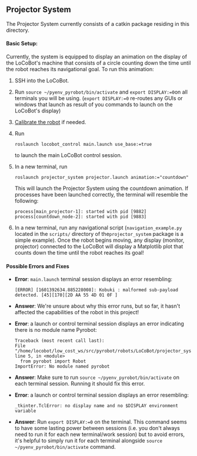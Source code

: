 ## Projector System

The Projector System currently consists of a catkin package residing in this directory. 


#### Basic Setup:

Currently, the system is equipped to display an animation on the display of the LoCoBot's machine that consists of a circle counting down the time until the robot reaches its navigational goal. To run this animation:

1. SSH into the LoCoBot.

2. Run `source ~/pyenv_pyrobot/bin/activate` and `export DISPLAY:=0`on all terminals you will be using. (`export DISPLAY:=0` re-routes any GUIs or windows that launch as result of you commands to launch on the LoCoBot's display)

3. [Calibrate the robot](https://pyrobot.org/docs/calibration) if needed.

4. Run
      ```
      roslaunch locobot_control main.launch use_base:=true
      ```
     
      to launch the main LoCoBot control session.

5. In a new terminal, run 

      ```
      roslaunch projector_system projector.launch animation:="countdown"
      ```

    This will launch the Projector System using the countdown animation. If processes have been launched correctly, the terminal will resemble the following:
    
    ```
    process[main_projector-1]: started with pid [9882]
    process[countdown_node-2]: started with pid [9883]
    ```
    
    
6. In a new terminal, run any navigational script (`navigation_example.py` located in the `scripts/` directory of the`projector_system` package is a simple example). Once the robot begins moving, any display (monitor, projector) connected to the LoCoBot will display a Matplotlib plot that counts down the time until the robot reaches its goal!




#### Possible Errors and Fixes

* **Error**: `main.launch` terminal session displays an error resembling:

    ```
    [ERROR] [1601392634.885228008]: Kobuki : malformed sub-payload detected. [45][170][2D AA 55 4D 01 0F ]

    ```

* **Answer**: We're unsure about why this error runs, but so far, it hasn't affected the capabilities of the robot in this project!


* **Error**: a launch or control terminal session displays an error indicating there is no module name Pyrobot:

    ```
    Traceback (most recent call last):
    File "/home/locobot/low_cost_ws/src/pyrobot/robots/LoCoBot/projector_system/scripts/main_projector.py", line 5, in <module>
      from pyrobot import Robot
    ImportError: No module named pyrobot
    ```

* **Answer**: Make sure to run `source ~/pyenv_pyrobot/bin/activate` on each terminal session. Running it should fix this error. 


* **Error**: a launch or control terminal session displays an error resembling:

    ```
    _tkinter.TclError: no display name and no $DISPLAY environment variable
    ```

* **Answer**: Run `export DISPLAY:=0` on the terminal. This command seems to have some lasting power between sessions (i.e. you don't always need to run it for each new terminal/work session) but to avoid errors, it's helpful to simply run it for each terminal alongside `source ~/pyenv_pyrobot/bin/activate` command. 





